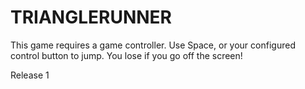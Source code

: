 TRIANGLERUNNER
================

This game requires a game controller.
Use Space, or your configured control button to jump.
You lose if you go off the screen!

Release 1